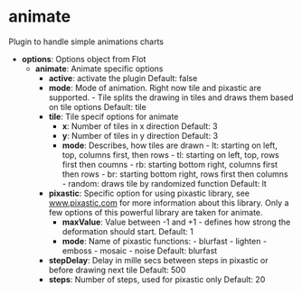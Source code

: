 # animate
Plugin to handle simple animations charts</strong>
* <strong>options</strong>: Options object from Flot
	* <strong>animate</strong>: Animate specific options
		* <strong>active</strong>: activate the plugin
			Default: false
		* <strong>mode</strong>: Mode of animation. Right now tile and pixastic are supported.
				- Tile splits the drawing in tiles and draws them based on tile options
			Default: tile
		* <strong>tile</strong>: Tile specif options for animate
			* <strong>x</strong>: Number of tiles in x direction
				Default: 3
			* <strong>y</strong>: Number of tiles in y direction
				Default: 3
			* <strong>mode</strong>: Describes, how tiles are drawn
					- lt: starting on left, top, columns first, then rows
					- tl: starting on left, top, rows first then coumns
					- rb: starting bottom right, columns first then rows
					- br: starting bottom right, rows first then columns
					- random: draws tile by randomized function
				Default: lt
		* <strong>pixastic</strong>: Specific option for using pixastic library, see www.pixastic.com for more information about this library. Only a few options of this powerful library are taken for animate.
			* <strong>maxValue</strong>: Value between -1 and +1
					- defines how strong the deformation should start.
				Default: 1
			* <strong>mode</strong>: Name of pixastic functions:
					- blurfast
					- lighten
					- emboss
					- mosaic
					- noise
				Default: blurfast
		* <strong>stepDelay</strong>: Delay in mille secs between steps in pixastic or before drawing next tile
			Default: 500
		* <strong>steps</strong>: Number of steps, used for pixastic only
			Default: 20